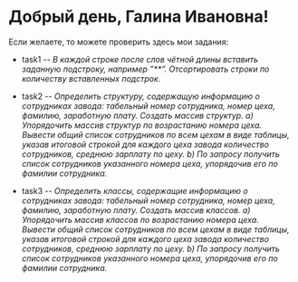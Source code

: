 # Добрый день, Галина Ивановна!

Если желаете, то можете проверить здесь мои задания: 
* task1
-- _В каждой строке после слов чётной длины вставить заданную подстроку, например ”**”. Отсортировать строки по количеству вставленных подстрок._

* task2
-- _Определить структуру, содержащую информацию о сотрудниках
завода: табельный номер сотрудника, номер цеха, фамилию, заработную
плату. Создать массив структур.
a) Упорядочить массив структур по возрастанию номера цеха. Вывести
общий список сотрудников по всем цехам в виде таблицы, указав
итоговой строкой для каждого цеха завода количество сотрудников,
среднюю зарплату по цеху.
b) По запросу получить список сотрудников указанного номера цеха,
упорядочив его по фамилии сотрудника._

* task3
-- _Определить классы, содержащие информацию о сотрудниках
завода: табельный номер сотрудника, номер цеха, фамилию, заработную
плату. Создать массив классов.
a) Упорядочить массив классов по возрастанию номера цеха. Вывести
общий список сотрудников по всем цехам в виде таблицы, указав
итоговой строкой для каждого цеха завода количество сотрудников,
среднюю зарплату по цеху.
b) По запросу получить список сотрудников указанного номера цеха,
упорядочив его по фамилии сотрудника._
